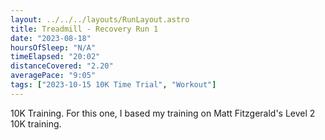 ```yaml
---
layout: ../../../layouts/RunLayout.astro
title: Treadmill - Recovery Run 1
date: "2023-08-18"
hoursOfSleep: "N/A"
timeElapsed: "20:02"
distanceCovered: "2.20"
averagePace: "9:05"
tags: ["2023-10-15 10K Time Trial", "Workout"]
---
```


10K Training. For this one, I based my training on Matt Fitzgerald's Level 2 10K training.
